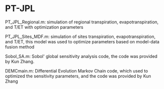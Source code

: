 # PT-JPL

PT_JPL_Regional.m:
simulation of regional transpiration, evapotranspiration, and T/ET with optimization parameters

PT_JPL_Sites_MDF.m:
simulation of sites transpiration, evapotranspiration, and T/ET, this model was used to optimize parameters based on model-data fusion method

Sobol_SA.m:
Sobol' global sensitivity analysis code, the code was provided by Kun Zhang.

DEMCmain.m:
Differential Evolution Markov Chain code, which used to optimized the sensitivity parameters, and the code was provided by Kun Zhang
